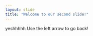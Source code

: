 ```yaml
---
layout: slide
title: "Welcome to our second slide!"
---
```

yeshhhhh
Use the left arrow to go back!
